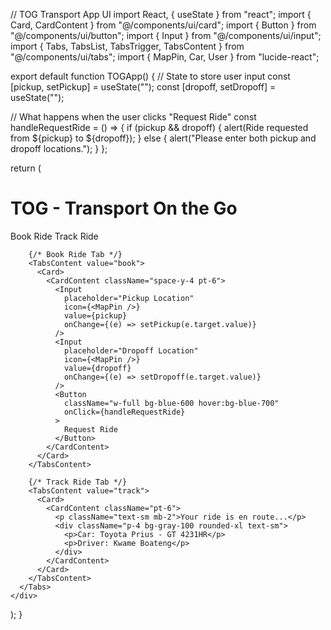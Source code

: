 // TOG Transport App UI
import React, { useState } from "react";
import { Card, CardContent } from "@/components/ui/card";
import { Button } from "@/components/ui/button";
import { Input } from "@/components/ui/input";
import { Tabs, TabsList, TabsTrigger, TabsContent } from "@/components/ui/tabs";
import { MapPin, Car, User } from "lucide-react";

export default function TOGApp() {
  // State to store user input
  const [pickup, setPickup] = useState("");
  const [dropoff, setDropoff] = useState("");

  // What happens when the user clicks "Request Ride"
  const handleRequestRide = () => {
    if (pickup && dropoff) {
      alert(Ride requested from ${pickup} to ${dropoff});
    } else {
      alert("Please enter both pickup and dropoff locations.");
    }
  };

  return (
    <div className="p-6 max-w-md mx-auto">
      <h1 className="text-2xl font-bold mb-4">TOG - Transport On the Go</h1>
      <Tabs defaultValue="book" className="w-full">
        <TabsList className="mb-4">
          <TabsTrigger value="book">Book Ride</TabsTrigger>
          <TabsTrigger value="track">Track Ride</TabsTrigger>
        </TabsList>

        {/* Book Ride Tab */}
        <TabsContent value="book">
          <Card>
            <CardContent className="space-y-4 pt-6">
              <Input
                placeholder="Pickup Location"
                icon={<MapPin />}
                value={pickup}
                onChange={(e) => setPickup(e.target.value)}
              />
              <Input
                placeholder="Dropoff Location"
                icon={<MapPin />}
                value={dropoff}
                onChange={(e) => setDropoff(e.target.value)}
              />
              <Button
                className="w-full bg-blue-600 hover:bg-blue-700"
                onClick={handleRequestRide}
              >
                Request Ride
              </Button>
            </CardContent>
          </Card>
        </TabsContent>

        {/* Track Ride Tab */}
        <TabsContent value="track">
          <Card>
            <CardContent className="pt-6">
              <p className="text-sm mb-2">Your ride is en route...</p>
              <div className="p-4 bg-gray-100 rounded-xl text-sm">
                <p>Car: Toyota Prius - GT 4231HR</p>
                <p>Driver: Kwame Boateng</p>
              </div>
            </CardContent>
          </Card>
        </TabsContent>
      </Tabs>
    </div>
  );
}
